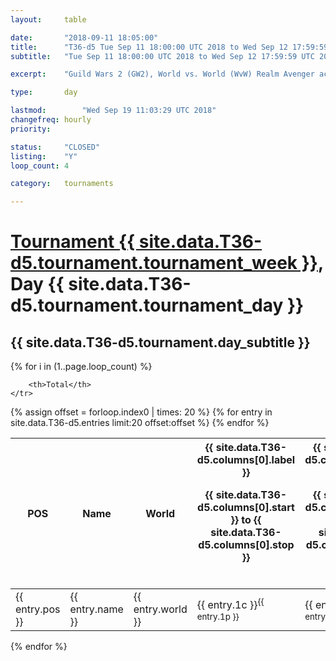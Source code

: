```yaml
---
layout: 	table

date: 		"2018-09-11 18:05:00"
title: 		"T36-d5 Tue Sep 11 18:00:00 UTC 2018 to Wed Sep 12 17:59:59 UTC 2018"
subtitle: 	"Tue Sep 11 18:00:00 UTC 2018 to Wed Sep 12 17:59:59 UTC 2018"

excerpt:    "Guild Wars 2 (GW2), World vs. World (WvW) Realm Avenger achivement Tournament. \"Every Kill Counts\""

type:       day

lastmod: 		"Wed Sep 19 11:03:29 UTC 2018"
changefreq: hourly
priority:   

status:     "CLOSED"
listing:    "Y"
loop_count: 4

category: 	tournaments

---
```

<div class="table_header">
    <h1><a href="{{ site.data.T36-d5.tournament.week_url }}">Tournament {{ site.data.T36-d5.tournament.tournament_week }}</a>, Day {{ site.data.T36-d5.tournament.tournament_day }}</h1>
    <h2>{{ site.data.T36-d5.tournament.day_subtitle }}</h2> 
</div>

{% for i in (1..page.loop_count) %}
<br>
<table class="day_table">
  <colgroup>
    <col style="width:18px">
    <col style="width:55px">
    <col style="width:55px">
    <col style="width:12px">
    <col style="width:12px">
    <col style="width:12px">
    <col style="width:12px">
    <col style="width:12px">
    <col style="width:12px">
    <col style="width:12px">
    <col style="width:12px">
    <col style="width:12px">
    <col style="width:12px">
    <col style="width:12px">
    <col style="width:12px">
    <col style="width:12px">
    <col style="width:12px">
    <col style="width:12px">
    <col style="width:12px">
    <col style="width:12px">
    <col style="width:12px">
    <col style="width:12px">
    <col style="width:12px">
    <col style="width:12px">
    <col style="width:12px">
    <col style="width:12px">
    <col style="width:12px">
    <col style="width:18px">
  </colgroup>  
  <thead>
    <tr>
        <th>POS</th>
        <th class="AlignLeft">Name</th>
        <th class="AlignLeft">World</th>

<th><div class="label">{{ site.data.T36-d5.columns[0].label }}<p class="onhover">{{ site.data.T36-d5.columns[0].start }} to {{ site.data.T36-d5.columns[0].stop }}</p></div>​</th>
<th><div class="label">{{ site.data.T36-d5.columns[1].label }}<p class="onhover">{{ site.data.T36-d5.columns[1].start }} to {{ site.data.T36-d5.columns[1].stop }}</p></div>​</th>
<th><div class="label">{{ site.data.T36-d5.columns[2].label }}<p class="onhover">{{ site.data.T36-d5.columns[2].start }} to {{ site.data.T36-d5.columns[2].stop }}</p></div>​</th>
<th><div class="label">{{ site.data.T36-d5.columns[3].label }}<p class="onhover">{{ site.data.T36-d5.columns[3].start }} to {{ site.data.T36-d5.columns[3].stop }}</p></div>​</th>
<th><div class="label">{{ site.data.T36-d5.columns[4].label }}<p class="onhover">{{ site.data.T36-d5.columns[4].start }} to {{ site.data.T36-d5.columns[4].stop }}</p></div>​</th>
<th><div class="label">{{ site.data.T36-d5.columns[5].label }}<p class="onhover">{{ site.data.T36-d5.columns[5].start }} to {{ site.data.T36-d5.columns[5].stop }}</p></div>​</th>
<th><div class="label">{{ site.data.T36-d5.columns[6].label }}<p class="onhover">{{ site.data.T36-d5.columns[6].start }} to {{ site.data.T36-d5.columns[6].stop }}</p></div>​</th>
<th><div class="label">{{ site.data.T36-d5.columns[7].label }}<p class="onhover">{{ site.data.T36-d5.columns[7].start }} to {{ site.data.T36-d5.columns[7].stop }}</p></div>​</th>
<th><div class="label">{{ site.data.T36-d5.columns[8].label }}<p class="onhover">{{ site.data.T36-d5.columns[8].start }} to {{ site.data.T36-d5.columns[8].stop }}</p></div>​</th>
<th><div class="label">{{ site.data.T36-d5.columns[9].label }}<p class="onhover">{{ site.data.T36-d5.columns[9].start }} to {{ site.data.T36-d5.columns[9].stop }}</p></div>​</th>
<th><div class="label">{{ site.data.T36-d5.columns[10].label }}<p class="onhover">{{ site.data.T36-d5.columns[10].start }} to {{ site.data.T36-d5.columns[10].stop }}</p></div>​</th>

<th><div class="label">{{ site.data.T36-d5.columns[11].label }}<p class="onhover">{{ site.data.T36-d5.columns[11].start }} to {{ site.data.T36-d5.columns[11].stop }}</p></div>​</th>
<th><div class="label">{{ site.data.T36-d5.columns[12].label }}<p class="onhover">{{ site.data.T36-d5.columns[12].start }} to {{ site.data.T36-d5.columns[12].stop }}</p></div>​</th>
<th><div class="label">{{ site.data.T36-d5.columns[13].label }}<p class="onhover">{{ site.data.T36-d5.columns[13].start }} to {{ site.data.T36-d5.columns[13].stop }}</p></div>​</th>
<th><div class="label">{{ site.data.T36-d5.columns[14].label }}<p class="onhover">{{ site.data.T36-d5.columns[14].start }} to {{ site.data.T36-d5.columns[14].stop }}</p></div>​</th>
<th><div class="label">{{ site.data.T36-d5.columns[15].label }}<p class="onhover">{{ site.data.T36-d5.columns[15].start }} to {{ site.data.T36-d5.columns[15].stop }}</p></div>​</th>
<th><div class="label">{{ site.data.T36-d5.columns[16].label }}<p class="onhover">{{ site.data.T36-d5.columns[16].start }} to {{ site.data.T36-d5.columns[16].stop }}</p></div>​</th>
<th><div class="label">{{ site.data.T36-d5.columns[17].label }}<p class="onhover">{{ site.data.T36-d5.columns[17].start }} to {{ site.data.T36-d5.columns[17].stop }}</p></div>​</th>
<th><div class="label">{{ site.data.T36-d5.columns[18].label }}<p class="onhover">{{ site.data.T36-d5.columns[18].start }} to {{ site.data.T36-d5.columns[18].stop }}</p></div>​</th>
<th><div class="label">{{ site.data.T36-d5.columns[19].label }}<p class="onhover">{{ site.data.T36-d5.columns[19].start }} to {{ site.data.T36-d5.columns[19].stop }}</p></div>​</th>
<th><div class="label">{{ site.data.T36-d5.columns[20].label }}<p class="onhover">{{ site.data.T36-d5.columns[20].start }} to {{ site.data.T36-d5.columns[20].stop }}</p></div>​</th>

<th><div class="label">{{ site.data.T36-d5.columns[21].label }}<p class="onhover">{{ site.data.T36-d5.columns[21].start }} to {{ site.data.T36-d5.columns[21].stop }}</p></div>​</th>
<th><div class="label">{{ site.data.T36-d5.columns[22].label }}<p class="onhover">{{ site.data.T36-d5.columns[22].start }} to {{ site.data.T36-d5.columns[22].stop }}</p></div>​</th>
<th><div class="label">{{ site.data.T36-d5.columns[23].label }}<p class="onhover">{{ site.data.T36-d5.columns[23].start }} to {{ site.data.T36-d5.columns[23].stop }}</p></div>​</th>

        <th>Total</th>
    </tr>
  </thead>
  {% assign offset = forloop.index0 | times: 20 %}
<tbody>
{% for entry in site.data.T36-d5.entries limit:20 offset:offset %}
  <tr>
    <td class="pl{{ entry.pos }}">{{ entry.pos }}</td>
    <td class="AlignLeft">{{ entry.name }}</td>
    <td class="AlignLeft">{{ entry.world }}</td>
    <td class="pl{{ entry.1p }}">{{ entry.1c }}<sup>{{ entry.1p }}</sup></td>
    <td class="pl{{ entry.2p }}">{{ entry.2c }}<sup>{{ entry.2p }}</sup></td>
    <td class="pl{{ entry.3p }}">{{ entry.3c }}<sup>{{ entry.3p }}</sup></td>
    <td class="pl{{ entry.4p }}">{{ entry.4c }}<sup>{{ entry.4p }}</sup></td>
    <td class="pl{{ entry.5p }}">{{ entry.5c }}<sup>{{ entry.5p }}</sup></td>
    <td class="pl{{ entry.6p }}">{{ entry.6c }}<sup>{{ entry.6p }}</sup></td>
    <td class="pl{{ entry.7p }}">{{ entry.7c }}<sup>{{ entry.7p }}</sup></td>
    <td class="pl{{ entry.8p }}">{{ entry.8c }}<sup>{{ entry.8p }}</sup></td>
    <td class="pl{{ entry.9p }}">{{ entry.9c }}<sup>{{ entry.9p }}</sup></td>
    <td class="pl{{ entry.10p }}">{{ entry.10c }}<sup>{{ entry.10p }}</sup></td>
    <td class="pl{{ entry.11p }}">{{ entry.11c }}<sup>{{ entry.11p }}</sup></td>
    <td class="pl{{ entry.12p }}">{{ entry.12c }}<sup>{{ entry.12p }}</sup></td>
    <td class="pl{{ entry.13p }}">{{ entry.13c }}<sup>{{ entry.13p }}</sup></td>
    <td class="pl{{ entry.14p }}">{{ entry.14c }}<sup>{{ entry.14p }}</sup></td>
    <td class="pl{{ entry.15p }}">{{ entry.15c }}<sup>{{ entry.15p }}</sup></td>
    <td class="pl{{ entry.16p }}">{{ entry.16c }}<sup>{{ entry.16p }}</sup></td>
    <td class="pl{{ entry.17p }}">{{ entry.17c }}<sup>{{ entry.17p }}</sup></td>
    <td class="pl{{ entry.18p }}">{{ entry.18c }}<sup>{{ entry.18p }}</sup></td>
    <td class="pl{{ entry.19p }}">{{ entry.19c }}<sup>{{ entry.19p }}</sup></td>
    <td class="pl{{ entry.20p }}">{{ entry.20c }}<sup>{{ entry.20p }}</sup></td>
    <td class="pl{{ entry.21p }}">{{ entry.21c }}<sup>{{ entry.21p }}</sup></td>
    <td class="pl{{ entry.22p }}">{{ entry.22c }}<sup>{{ entry.22p }}</sup></td>
    <td class="pl{{ entry.23p }}">{{ entry.23c }}<sup>{{ entry.23p }}</sup></td>
    <td class="pl{{ entry.24p }}">{{ entry.24c }}<sup>{{ entry.24p }}</sup></td>
    <td>{{ entry.total }}</td>
  </tr>
{% endfor %}  
</tbody>
</table>
<div class="leaderboard"></div>
{% endfor %}

<div class="commentary">
</div>




